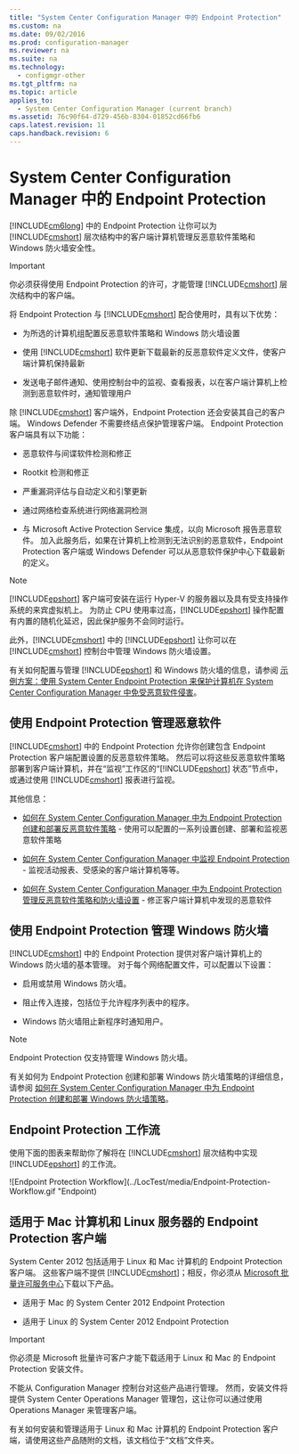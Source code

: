 ```yaml
---
title: "System Center Configuration Manager 中的 Endpoint Protection"
ms.custom: na
ms.date: 09/02/2016
ms.prod: configuration-manager
ms.reviewer: na
ms.suite: na
ms.technology: 
  - configmgr-other
ms.tgt_pltfrm: na
ms.topic: article
applies_to: 
  - System Center Configuration Manager (current branch)
ms.assetid: 76c90f64-d729-456b-8304-01852cd66fb6
caps.latest.revision: 11
caps.handback.revision: 6
---
```

# System Center Configuration Manager 中的 Endpoint Protection
[!INCLUDE[cm6long](../LocTest/includes/cm6long_md.md)] 中的 Endpoint Protection 让你可以为 [!INCLUDE[cmshort](../LocTest/includes/cmshort_md.md)] 层次结构中的客户端计算机管理反恶意软件策略和 Windows 防火墙安全性。  
  
> [!IMPORTANT]  
>  你必须获得使用 Endpoint Protection 的许可，才能管理 [!INCLUDE[cmshort](../LocTest/includes/cmshort_md.md)] 层次结构中的客户端。  
  
 将 Endpoint Protection 与 [!INCLUDE[cmshort](../LocTest/includes/cmshort_md.md)] 配合使用时，具有以下优势：  
  
-   为所选的计算机组配置反恶意软件策略和 Windows 防火墙设置  
  
-   使用 [!INCLUDE[cmshort](../LocTest/includes/cmshort_md.md)] 软件更新下载最新的反恶意软件定义文件，使客户端计算机保持最新  
  
-   发送电子邮件通知、使用控制台中的监视、查看报表，以在客户端计算机上检测到恶意软件时，通知管理用户  
  
 除 [!INCLUDE[cmshort](../LocTest/includes/cmshort_md.md)] 客户端外，Endpoint Protection 还会安装其自己的客户端。 Windows Defender 不需要终结点保护管理客户端。 Endpoint Protection 客户端具有以下功能：  
  
-   恶意软件与间谍软件检测和修正  
  
-   Rootkit 检测和修正  
  
-   严重漏洞评估与自动定义和引擎更新  
  
-   通过网络检查系统进行网络漏洞检测  
  
-   与 Microsoft Active Protection Service 集成，以向 Microsoft 报告恶意软件。 加入此服务后，如果在计算机上检测到无法识别的恶意软件，Endpoint Protection 客户端或 Windows Defender 可以从恶意软件保护中心下载最新的定义。  
  
> [!NOTE]  
>  [!INCLUDE[epshort](../LocTest/includes/epshort_md.md)] 客户端可安装在运行 Hyper\-V 的服务器以及具有受支持操作系统的来宾虚拟机上。 为防止 CPU 使用率过高，[!INCLUDE[epshort](../LocTest/includes/epshort_md.md)] 操作配置有内置的随机化延迟，因此保护服务不会同时运行。  
  
 此外，[!INCLUDE[cmshort](../LocTest/includes/cmshort_md.md)] 中的 [!INCLUDE[epshort](../LocTest/includes/epshort_md.md)] 让你可以在 [!INCLUDE[cmshort](../LocTest/includes/cmshort_md.md)] 控制台中管理 Windows 防火墙设置。  
  
 有关如何配置与管理 [!INCLUDE[epshort](../LocTest/includes/epshort_md.md)] 和 Windows 防火墙的信息，请参阅 [示例方案：使用 System Center Endpoint Protection 来保护计算机在 System Center Configuration Manager 中免受恶意软件侵害](../Topic/Example%20scenario:%20Using%20System%20Center%20Endpoint%20Protection%20to%20protect%20computers%20from%20malware%20in%20System%20Center%20Configuration%20Manager.md)。  
  
## 使用 Endpoint Protection 管理恶意软件  
 [!INCLUDE[cmshort](../LocTest/includes/cmshort_md.md)] 中的 Endpoint Protection 允许你创建包含 Endpoint Protection 客户端配置设置的反恶意软件策略。 然后可以将这些反恶意软件策略部署到客户端计算机，并在“监视”工作区的“[!INCLUDE[epshort](../LocTest/includes/epshort_md.md)] 状态”节点中，或通过使用 [!INCLUDE[cmshort](../LocTest/includes/cmshort_md.md)] 报表进行监视。  
  
 其他信息：  
  
-   [如何在 System Center Configuration Manager 中为 Endpoint Protection 创建和部署反恶意软件策略](../LocTest/How-to-create-and-deploy-antimalware-policies-for-Endpoint-Protection-in-System-Center-Configuration-Manager.md) \- 使用可以配置的一系列设置创建、部署和监视恶意软件策略  
  
-   [如何在 System Center Configuration Manager 中监视 Endpoint Protection](../LocTest/How-to-monitor-Endpoint-Protection-in-System-Center-Configuration-Manager.md) \- 监视活动报表、受感染的客户端计算机等等。  
  
-   [如何在 System Center Configuration Manager 中为 Endpoint Protection 管理反恶意软件策略和防火墙设置](../LocTest/How-to-manage-antimalware-policies-and-firewall-settings-for-Endpoint-Protection-in-System-Center-Configuration-Manager.md) \- 修正客户端计算机中发现的恶意软件  
  
## 使用 Endpoint Protection 管理 Windows 防火墙  
 [!INCLUDE[cmshort](../LocTest/includes/cmshort_md.md)] 中的 Endpoint Protection 提供对客户端计算机上的 Windows 防火墙的基本管理。 对于每个网络配置文件，可以配置以下设置：  
  
-   启用或禁用 Windows 防火墙。  
  
-   阻止传入连接，包括位于允许程序列表中的程序。  
  
-   Windows 防火墙阻止新程序时通知用户。  
  
> [!NOTE]  
>  Endpoint Protection 仅支持管理 Windows 防火墙。  
  
 有关如何为 Endpoint Protection 创建和部署 Windows 防火墙策略的详细信息，请参阅 [如何在 System Center Configuration Manager 中为 Endpoint Protection 创建和部署 Windows 防火墙策略](../LocTest/How-to-create-and-deploy-Windows-Firewall-policies-for-Endpoint-Protection-in-System-Center-Configuration-Manager.md)。  
  
## Endpoint Protection 工作流  
 使用下面的图表来帮助你了解将在 [!INCLUDE[cmshort](../LocTest/includes/cmshort_md.md)] 层次结构中实现 [!INCLUDE[epshort](../LocTest/includes/epshort_md.md)] 的工作流。  
  
 ![Endpoint Protection Workflow](../LocTest/media/Endpoint-Protection-Workflow.gif "Endpoint)  
  
## 适用于 Mac 计算机和 Linux 服务器的 Endpoint Protection 客户端  
 System Center 2012 包括适用于 Linux 和 Mac 计算机的 Endpoint Protection 客户端。 这些客户端不提供 [!INCLUDE[cmshort](../LocTest/includes/cmshort_md.md)]；相反，你必须从 [Microsoft 批量许可服务中心](https://www.microsoft.com/licensing/servicecenter/default.aspx)下载以下产品。  
  
-   适用于 Mac 的 System Center 2012 Endpoint Protection  
  
-   适用于 Linux 的 System Center 2012 Endpoint Protection  
  
> [!IMPORTANT]  
>  你必须是 Microsoft 批量许可客户才能下载适用于 Linux 和 Mac 的 Endpoint Protection 安装文件。  
  
 不能从 Configuration Manager 控制台对这些产品进行管理。 然而，安装文件将提供 System Center Operations Manager 管理包，这让你可以通过使用 Operations Manager 来管理客户端。  
  
 有关如何安装和管理适用于 Linux 和 Mac 计算机的 Endpoint Protection 客户端，请使用这些产品随附的文档，该文档位于“文档”文件夹。